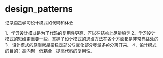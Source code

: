 # design_patterns
记录自己学习设计模式的代码和体会

1、学习设计模式是为了代码的复用性更高，可以在结构上尽量稳定
2、学习设计模式的思维更重要一些，掌握了设计模式的思维方法在各个方面都是非常有益处的
3、设计模式的原则就是要稳定部分与变化部分尽量多的分离开来。
4、设计模式的目的：高内聚，低耦合；提高代码的复用性。
